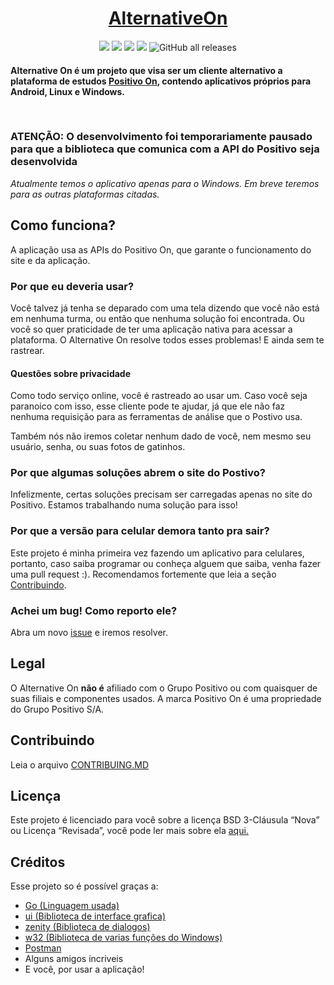 <h1 align="center">
<a href="https://github.com/alternativeon/alternativeon/releases/latest">AlternativeOn</a>
</h1>

<p align="center">
<img src="https://img.shields.io/badge/desenvolvimento-pausado-yellow?style=for-the-badge&logo=github">
<img src="https://img.shields.io/badge/versão-windows-success?style=for-the-badge&logo=windows">
<img src="https://img.shields.io/badge/versão-linux-critical?style=for-the-badge&logo=linux">
<img src="https://img.shields.io/badge/versão-android-critical?style=for-the-badge&logo=android">
<img alt="GitHub all releases" src="https://img.shields.io/github/downloads/alternativeon/alternativeon/total?style=for-the-badge">
</p>

<h4 align="left"> 
Alternative On é um projeto que visa ser um cliente alternativo a plataforma de estudos <a href="https://positivoon.com.br" target="_blank"> Positivo On</a>, contendo aplicativos próprios para Android, Linux e Windows.

<br> <i> </i> <!-- eu adoro html e markdown -->
<h3> <b> ATENÇÃO: O desenvolvimento foi temporariamente pausado para que a biblioteca que comunica com a API do Positivo seja desenvolvida </b> </h3>
<i> Atualmente temos o aplicativo apenas para o Windows. Em breve teremos para as outras plataformas citadas. </i>
</h4>

## Como funciona?

A aplicação usa as APIs do Positivo On, que garante o funcionamento do site e da aplicação.

### Por que eu deveria usar?

Você talvez já tenha se deparado com uma tela dizendo que você não está em nenhuma turma, ou então que nenhuma solução foi encontrada. Ou você so quer praticidade de ter uma aplicação nativa para acessar a plataforma. O Alternative On resolve todos esses problemas! E ainda sem te rastrear.
#### Questões sobre privacidade
Como todo serviço online, você é rastreado ao usar um. Caso você seja paranoico com isso, esse cliente pode te ajudar, já que ele não faz nenhuma requisição para as ferramentas de análise que o Postivo usa.

Também nós não iremos coletar nenhum dado de você, nem mesmo seu usuário, senha, ou suas fotos de gatinhos.

### Por que algumas soluções abrem o site do Postivo?

Infelizmente, certas soluções precisam ser carregadas apenas no site do Positivo. Estamos trabalhando numa solução para isso!

### Por que a versão para celular demora tanto pra sair?

Este projeto é minha primeira vez fazendo um aplicativo para celulares, portanto, caso saiba programar ou conheça alguem que saiba, venha fazer uma pull request :). Recomendamos fortemente que leia a seção [Contribuindo](#Contribuindo).

### Achei um bug! Como reporto ele?

Abra um novo [issue](https://github.com/alternativeon/alternativeon/issues/new) e iremos resolver.

## Legal

O Alternative On **não é** afiliado com o Grupo Positivo ou com quaisquer de suas filiais e componentes usados. A marca Positivo On é uma propriedade do Grupo Positivo S/A.

## Contribuindo

Leia o arquivo [CONTRIBUING.MD](./CONTRIBUING.md)

## Licença

Este projeto é licenciado para você sobre a licença BSD 3-Cláusula “Nova” ou Licença “Revisada”, você pode ler mais sobre ela [aqui.](https://choosealicense.com/licenses/bsd-3-clause/)

## Créditos

Esse projeto so é possível graças a:
- [Go (Linguagem usada)](https://go.dev)
- [ui (Biblioteca de interface grafica)](github.com/andlabs/ui)
- [zenity (Biblioteca de dialogos)](github.com/ncruces/zenity)
- [w32 (Biblioteca de varias funções do Windows)](github.com/gonutz/w32/v2)
- [Postman](https://postman.com)
- Alguns amigos incriveis
- E você, por usar a aplicação! 
